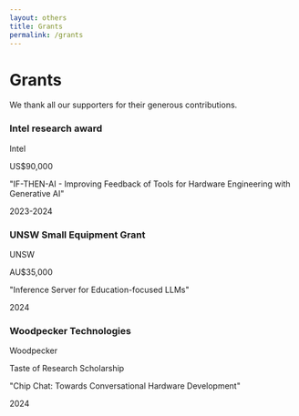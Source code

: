 ```yaml
---
layout: others
title: Grants
permalink: /grants
---
```



# Grants

We thank all our supporters for their generous contributions.

<div class="papers-container">
    <div class="paper">
        <h3>Intel research award</h3>
        <p class="authors">Intel</p>
        <p>US$90,000</p>
        <p>"IF-THEN-AI - Improving Feedback of Tools for Hardware Engineering with Generative AI"</p>
        <span class="year">2023-2024</span>
    </div>
</div>


<div class="papers-container">
    <div class="paper">
        <h3>UNSW Small Equipment Grant</h3></h3>
        <p class="authors">UNSW</p>
        <p>AU$35,000</p>
        <p>"Inference Server for Education-focused LLMs"</p>
        <span class="year">2024</span>
    </div>
</div>

<div class="papers-container">
    <div class="paper">
        <h3>Woodpecker Technologies</h3></h3>
        <p class="authors">Woodpecker</p>
        <p>Taste of Research Scholarship</p>
        <p>"Chip Chat: Towards Conversational Hardware Development" </p>
        <span class="year">2024</span>
    </div>
</div>
